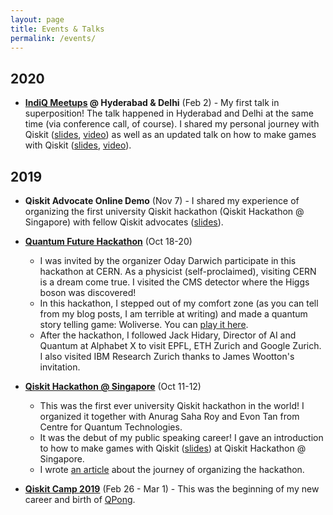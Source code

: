 ```yaml
---
layout: page
title: Events & Talks
permalink: /events/
---
```


## 2020

- **[IndiQ Meetups](https://twitter.com/IndiQmeetups) @ Hyderabad & Delhi** (Feb 2) - My first talk in superposition! The talk happened in Hyderabad and Delhi at the same time (via conference call, of course). I shared my personal journey with Qiskit ([slides](https://slides.com/huangjunye/qiskit_journey), [video](https://www.youtube.com/watch?v=aj9IQTXDUFI)) as well as an updated talk on how to make games with Qiskit ([slides](https://slides.com/huangjunye/qiskit_game), [video](https://www.youtube.com/watch?v=kdkPd0T5GUs)).

## 2019

- **Qiskit Advocate Online Demo** (Nov 7) - I shared my experience of organizing the first university Qiskit hackathon (Qiskit Hackathon @ Singapore) with fellow Qiskit advocates ([slides](https://slides.com/huangjunye/how-to-organize-a-qiskit-hackathon)).

- **[Quantum Future Hackathon](https://indico.cern.ch/event/838035/)** (Oct 18-20) 
  - I was invited by the organizer Oday Darwich participate in this hackathon at CERN. As a physicist (self-proclaimed), visiting CERN is a dream come true. I visited the CMS detector where the Higgs boson was discovered!
  - In this hackathon, I stepped out of my comfort zone (as you can tell from my blog posts, I am terrible at writing) and made a quantum story telling game: Woliverse. You can [play it here](https://huangjunye.github.io/Wolfiverse/).
  - After the hackathon, I followed Jack Hidary, Director of AI and Quantum at Alphabet X to visit EPFL, ETH Zurich and Google Zurich. I also visited IBM Research Zurich thanks to James Wootton's invitation.

- **[Qiskit Hackathon @ Singapore](https://www.quantumlah.org/about/highlight/2019-10-hackathon-quantum-coding)** (Oct 11-12)
  - This was the first ever university Qiskit hackathon in the world! I organized it together with Anurag Saha Roy and Evon Tan from Centre for Quantum Technologies.
  - It was the debut of my public speaking career! I gave an introduction to how to make games with Qiskit ([slides](https://slides.com/huangjunye/qiskit_game)) at Qiskit Hackathon @ Singapore.
  - I wrote [an article](https://huangjunye.github.io/Qiskit-Hackathon-SG/) about the journey of organizing the hackathon.

- **[Qiskit Camp 2019](https://medium.com/qiskit/recap-of-qiskit-camp-2019-4d95f07dd179)** (Feb 26 - Mar 1) - This was the beginning of my new career and birth of [QPong](https://github.com/HuangJunye/QPong).